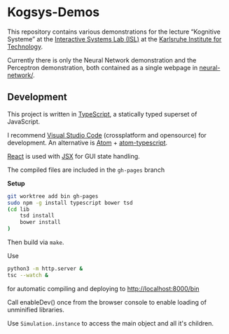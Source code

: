 # Kogsys-Demos

This repository contains various demonstrations for the lecture “Kognitive Systeme” at the [Interactive Systems Lab (ISL)](http://isl.anthropomatik.kit.edu/english/) at the [Karlsruhe Institute for Technology](https://kit.edu).

Currently there is only the Neural Network demonstration and the Perceptron demonstration, both contained as a single webpage in [neural-network/](neural-network/).

## Development

This project is written in [TypeScript](http://www.typescriptlang.org/), a statically typed superset of JavaScript.

I recommend [Visual Studio Code](https://code.visualstudio.com/) (crossplatform and opensource) for development.
An alternative is [Atom](https://atom.io/) + [atom-typescript](https://atom.io/packages/atom-typescript).


[React](https://facebook.github.io/react/) is used with [JSX](https://facebook.github.io/jsx/) for GUI state handling.

The compiled files are included in the `gh-pages` branch


**Setup**

```bash
git worktree add bin gh-pages
sudo npm -g install typescript bower tsd
(cd lib
	tsd install
	bower install
)
```

Then build via `make`.

Use 

```bash
python3 -m http.server &
tsc --watch &
```

for automatic compiling and deploying to <http://localhost:8000/bin>

Call enableDev() once from the browser console to enable loading of unminified libraries.

Use `Simulation.instance` to access the main object and all it's children.
